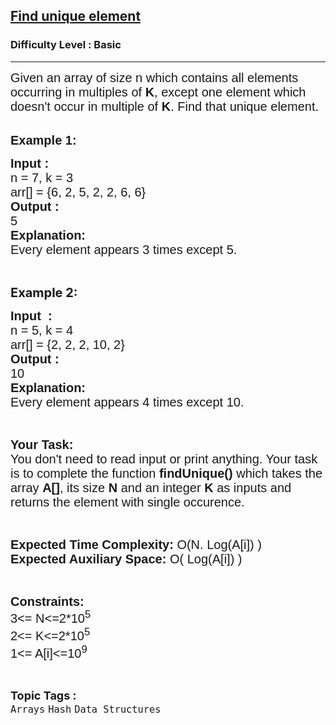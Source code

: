 <h2><a href="https://practice.geeksforgeeks.org/problems/find-unique-element2632/1?page=3&difficulty[]=-1&category[]=Arrays&sortBy=submissions">Find unique element</a></h2><h3>Difficulty Level : Basic</h3><hr><div class="problems_problem_content__Xm_eO"><p><span style="font-size:20px"><span style="font-family:arial,helvetica,sans-serif">Given an array of size n which contains all elements occurring in multiples of&nbsp;<strong>K</strong>, except one element which doesn't occur in multiple of <strong>K</strong>. Find that unique element.</span></span><br>
&nbsp;</p>

<p><span style="font-size:20px"><span style="font-family:arial,helvetica,sans-serif"><strong>Example 1:</strong></span></span></p>

<pre><span style="font-size:20px"><span style="font-family:arial,helvetica,sans-serif"><strong>Input : 
</strong>n = 7, k = 3
arr[] = {6, 2, 5, 2, 2, 6, 6}
<strong>Output : </strong>
5
<strong>Explanation:</strong>
Every element appears 3 times except 5.</span></span></pre>

<p>&nbsp;</p>

<p><span style="font-size:20px"><strong>Example 2:</strong></span></p>

<pre><span style="font-size:20px"><span style="font-family:arial,helvetica,sans-serif"><strong>Input  : 
</strong>n = 5, k = 4
arr[] = {2, 2, 2, 10, 2}
<strong>Output :
</strong>10
<strong>Explanation:</strong>
Every element appears 4 times except 10.</span></span></pre>

<p>&nbsp;</p>

<p><span style="font-size:20px"><span style="font-family:arial,helvetica,sans-serif"><strong>Your Task:&nbsp;&nbsp;</strong><br>
You don't need to read input or print anything. Your task is to complete the function&nbsp;<strong>findUnique()</strong>&nbsp;which takes the array <strong>A[]</strong>, its size <strong>N</strong><strong> </strong>and an integer<strong> K</strong> as inputs and returns the element with single occurence.</span></span></p>

<p>&nbsp;</p>

<p><span style="font-size:20px"><span style="font-family:arial,helvetica,sans-serif"><strong>Expected Time Complexity:</strong> O(N. Log(A[i]) )<br>
<strong>Expected Auxiliary Space:</strong> O( Log(A[i]) )</span></span></p>

<p>&nbsp;</p>

<p><span style="font-size:20px"><span style="font-family:arial,helvetica,sans-serif"><strong>Constraints:</strong><br>
3&lt;= N&lt;=2*10<sup>5</sup><br>
2&lt;= K&lt;=2*10<sup>5</sup><br>
1&lt;= A[i]&lt;=10<sup>9</sup></span></span></p>
</div><br><p><span style=font-size:18px><strong>Topic Tags : </strong><br><code>Arrays</code>&nbsp;<code>Hash</code>&nbsp;<code>Data Structures</code>&nbsp;
